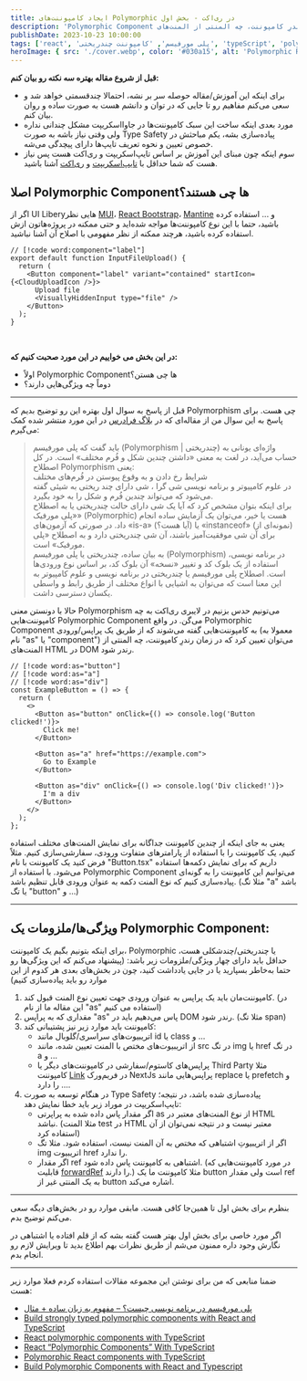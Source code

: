 ```yaml
---
title: ایجاد کامپوننت‌های Polymorphic در ری‌اکت - بخش اول
description: 'Polymorphic Component به کامپوننت‌هایی گفته می‌شوند که از طریق یک ورودی می‌توان تعیین کرد که در زمان رندرِ کامپوننت، چه المنتی از المنت‌های HTML در DOM رندر شود'
publishDate: 2023-10-23 10:00:00
tags: ['react', 'پلی مورفیسم', 'کامپوننت چندریختی', 'typeScript', 'polymorphic', 'پلی مورفیک', 'ری‌اکت']
heroImage: { src: './cover.webp', color: '#030a15', alt: 'Polymorphic React Components With TypeScript' }
---
```


**قبل از شروع مقاله بهتره سه نکته رو بیان کنم:**
- برای اینکه این آموزش/مقاله حوصله سر بر نشه، احتمالا چندقسمتی خواهد شد و سعی می‌کنم مفاهیم رو تا جایی که در توان و دانشم هست به صورت ساده و روان بیان کنم.
- مورد بعدی اینکه ساخت این سبک کامپوننت‌ها در جاوااسکریپت مشکل چندانی نداره ولی وقتی نیاز باشه به صورت Type Safety پیاده‌سازی بشه، یکم مباحثش در خصوص تعیین و نحوه تعریف تایپ‌ها دارای پیچدگی می‌شه.
- سوم اینکه چون مبنای این آموزش بر اساس تایپ‌اسکریپت و ری‌اکت هست پس نیاز هست که شما حداقل با [تایپ‌اسکریپت](https://www.typescriptlang.org/) و [ری‌اکت](https://react.dev/learn) آشنا باشید.


## اصلا Polymorphic Componentها چی هستند؟
اگر از UI Liberyهایی نظر [MUI](https://mui.com/)، [React Bootstrap](https://react-bootstrap.github.io/)، [Mantine](https://mantine.dev/) و ... استفاده کرده باشید، حتما با این نوع کامپوننت‌ها مواجه شده‌اید و حتی ممکنه در پروژه‌هاتون ازش استفاده کرده باشید، هرچند ممکنه از نظر مفهومی با اصلاح آن آشنا نباشید.

```tsx title="یک کامپوننت Polymorphic در لایبری MUI"
// [!code word:component="label"]
export default function InputFileUpload() {
  return (
    <Button component="label" variant="contained" startIcon={<CloudUploadIcon />}>
      Upload file
      <VisuallyHiddenInput type="file" />
    </Button>
  );
}
```

<br />

**در این بخش می خواییم در این مورد صحبت کنیم که:**
- اولاً Polymorphic Componentها چی هستن؟
- دوماً چه ویژگی‌هایی دارند؟

<hr class="hr-dotted" />

قبل از پاسخ به سوال اول بهتره این رو توضیح بدیم که Polymorphism چی هست. برای پاسخ به این سوال من از مقاله‌ای که در [بلاگ فرادرس](https://b.fdrs.ir/58j) در این مورد منتشر شده کمک می‌گیرم:

> باید گفت که پلی مورفیسم (Polymorphism | چندریختی) واژه‌ای یونانی به حساب می‌آید، در لغت به معنی «داشتن چندین شکل و فُرم مختلف» است. در کل اصطلاح Polymorphism یعنی:<br/>
> شرایط رخ دادن و به وقوع پیوستن در فُرم‌های مختلف<br/>
> در علوم کامپیوتر و برنامه نویسی شی گرا ، شی دارای چند ریختی به شیئی گفته می‌شود که می‌تواند چندین فُرم و شکل را به خود بگیرد.<br/>
> برای اینکه بتوان مشخص کرد که آیا یک شی دارای حالت چندریختی یا به اصطلاح «پلی مورفیک» (Polymorphic) هست یا خیر، می‌توان یک آزمایش ساده انجام داد. در صورتی که آزمون‌های «is-a» (آیا هست؟) یا «instanceof» (نمونه‌ای از) برای آن شی موفقیت‌آمیز باشند، آن شی چندریختی دارد و به اصطلاح «پلی مورفیک» است.<br/>
> به بیان ساده، چندریختی یا پلی مورفیسم (Polymorphism) در برنامه نویسی، استفاده از یک بلوک کد و تغییر «نسخه» آن بلوک کد، بر اساس نوع ورودی‌ها است. اصطلاح پلی مورفیسم یا چندریختی در برنامه نویسی و علوم کامپیوتر به این معنا است که می‌توان به اشیایی با انواع مختلف از طریق رابط و واسطی یکسان دسترسی داشت.

حالا با دونستن معنی Polymorphism می‌تونیم حدس بزنیم در لایبری ری‌اکت به چه کامپوننت‌هایی Polymorphic Component می‌گن. در واقع Polymorphic Component به کامپوننت‌هایی گفته می‌شوند که از طریق یک پراپس/ورودی (معمولا به نام "as" یا "component") می‌توان تعیین کرد که در زمان رندرِ کامپوننت، چه المنتی از المنت‌های HTML در DOM رندر شود.


```tsx title="Polymorphic Button Component"
// [!code word:as="button"]
// [!code word:as="a"]
// [!code word:as="div"]
const ExampleButton = () => {
  return (
    <>
      <Button as="button" onClick={() => console.log('Button clicked!')}>
        Click me!
      </Button>

      <Button as="a" href="https://example.com">
        Go to Example
      </Button>

      <Button as="div" onClick={() => console.log('Div clicked!')}>
        I'm a div
      </Button>
    </>
  );
};
```

یعنی به جای اینکه از چندین کامپوننت جداگانه برای نمایش المنت‌های مختلف استفاده کنیم، یک کامپوننت را با استفاده از پارامترهای متفاوت ورودی، سفارشی‌سازی کنیم. مثلاً فرض کنید یک کامپوننت با نام "Button.tsx" داریم که برای نمایش دکمه‌ها استفاده می‌شود. با استفاده از Polymorphic Component می‌توانیم این کامپوننت را به گونه‌ای پیاده‌سازی کنیم که نوع المنت دکمه به عنوان ورودی قابل تنظیم باشد. (مثلا تگ "a" باشد یا تگ "button" و ...)

<hr class="hr-dotted" />

## ویژگی‌ها/ملزومات یک Polymorphic Component:
برای اینکه بتونیم بگیم یک کامپوننت، Polymorphic یا چندریختی/چندشکلی هست، حداقل باید دارای چهار ویژگی‌/ملزومات زیر باشد: (پیشنهاد می‌کنم که این ویژگی‌ها رو حتما به‌خاطر بسپارید یا در جایی یادداشت کنید، چون در بخش‌های بعدی هر کدوم از این موارد رو باید پیاده‌سازی کنیم)

1.  کامپوننت‌مان باید یک پراپس به عنوان ورودی جهت تعیین نوع المنت قبول کند. (در این مقاله ما از نام "as" استفاده می کنیم)
2.  مقداری که به پراپس "as" پاس می‌دهیم باید در DOM رندر شود. (مثلا تگ span)
3.  کامپوننت باید موارد زیر نیز پشتیبانی کند:
    *   اتریبیوت‌های سراسری/گلوبال مانند id یا class و ...
    *   از اتریبیوت‌های مختص با المنت تعیین شده، مانند src در تگ img یا href در تگ a و ...
    *   پراپس‌های کاستوم/سفارشی در کامپوننت‌های دیگر یا Third Party مثلا کامپوننت [Link](https://nextjs.org/docs/pages/api-reference/components/link) در فریم‌ورک NextJs پراپس‌هایی مانند replace یا prefetch و ... را دارد.
4.  در هنگام توسعه به صورت Type Safety پیاده‌سازی شده باشد، در نتیجه؛ تایپ‌اسکریپت در موراد زیر باید خطا نمایش دهد:
    *   اگر مقدار پاس داده شده به پراپرتی as از نوع المنت‌های معتبر در HTML نباشد. (مثلا المنت test در HTML معتبر نیست و در نتیجه نمی‌توان از آن استفاده کرد)
    *   اگر از اتریبیوتِ اشتباهی که مختص به آن المنت نیست، استفاده شود. مثلا تگ img اتریبیوت href را ندارد.
    *   اگر مقدار ref اشتباهی به کامپوننت پاس داده شود. (در مورد کامپوننت‌هایی که قابلیت [forwardRef](https://react.dev/reference/react/forwardRef) را دارند.) مثلا کامپوننت ما یک button است ولی مقدار ref به یک المنتی غیر از button اشاره می‌کند.

<hr class="hr-dotted" />

بنظرم برای بخش اول تا همین‌جا کافی هست. مابقی موارد رو در بخش‌های دیگه سعی می‌کنم توضیح بدم.

اگر مورد خاصی برای بخش اول بهتر هست گفته بشه که از قلم افتاده یا اشتباهی در نگارش وجود داره ممنون می‌شم از طریق نظرات بهم اطلاع بدید تا ویرایش لازم رو انجام بدم.


<hr class="hr-dotted" />

ضمنا منابعی که من برای نوشتن این مجموعه مقالات استفاده کردم فعلا موارد زیر هست:
*   [پلی مورفیسم در برنامه نویسی چیست؟ – مفهوم به زبان ساده + مثال](https://b.fdrs.ir/58j)
*   [Build strongly typed polymorphic components with React and TypeScript](https://blog.logrocket.com/build-strongly-typed-polymorphic-components-react-typescript/)
*   [React polymorphic components with TypeScript](https://isamatov.com/polymorphic-components-react-typescript/)
*   [React “Polymorphic Components” With TypeScript](https://betterprogramming.pub/react-polymorphic-components-with-typescript-real-practice-example-94c8a205d079)
*   [Polymorphic React components with TypeScript](https://jarocki.me/notes/polymorphic-react-components)
*   [Build Polymorphic Components with React and Typescript](https://www.udemy.com/course/build-polymorphic-components-with-react-and-typescript/?couponCode=NEWYEARCAREER)
